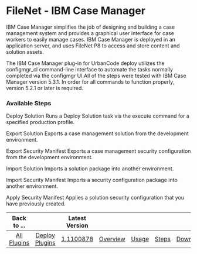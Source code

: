 
# FileNet - IBM Case Manager

IBM Case Manager simplifies the job of designing and building a case management system and provides a graphical user interface for case workers to easily manage cases. IBM Case Manager is deployed in an application server, and uses FileNet P8 to access and store content and solution assets.

The IBM Case Manager plug-in for UrbanCode deploy utilizes the configmgr\_cl command-line interface to automate the tasks normally completed via the configmgr UI.All of the steps were tested with IBM Case Manager version 5.3.1. In order for all commands to function properly, version 5.2.1 or later is required.


### Available Steps

Deploy Solution Runs a Deploy Solution task via the execute command for a specified production profile.

Export Solution Exports a case management solution from the development environment.

Export Security Manifest Exports a case management security configuration from the development environment.

Import Solution Imports a solution package into another environment.

Import Security Manifest Imports a security configuration package into another environment.

Apply Security Manifest Applies a solution security configuration that you have previously created.



|Back to ...||Latest Version|||||
| :---: | :---: | :---: | :---: | :---: | :---: | :---: |
|[All Plugins](../../index.md)|[Deploy Plugins](../README.md)|[1.1100878](https://raw.githubusercontent.com/UrbanCode/IBM-UCD-PLUGINS/main/files/FileNet-CaseManager/FileNet-CaseManager-1.1100878.zip)|[Overview](overview.md)|[Usage](usage.md)|[Steps](steps.md)|[Downloads](downloads.md)|
